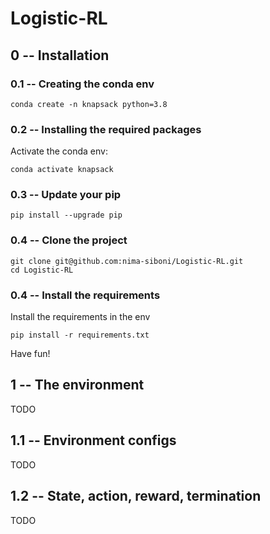 # Logistic-RL

## 0 -- Installation

### 0.1 -- Creating the conda env
```buildoutcfg
conda create -n knapsack python=3.8
```

### 0.2 -- Installing the required packages
Activate the conda env:
```buildoutcfg
conda activate knapsack
```
### 0.3 -- Update your pip
```buildoutcfg
pip install --upgrade pip
```
### 0.4 -- Clone the project
```buildoutcfg
git clone git@github.com:nima-siboni/Logistic-RL.git
cd Logistic-RL
```

### 0.4 -- Install the requirements
Install the requirements in the env
```buildoutcfg
pip install -r requirements.txt
```

Have fun!

## 1 -- The environment
TODO
## 1.1 -- Environment configs
TODO
## 1.2 -- State, action, reward, termination
TODO
